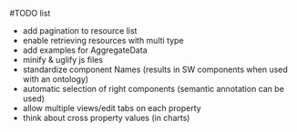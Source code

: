 #TODO list
- add pagination to resource list
- enable retrieving resources with multi type
- add examples for AggregateData
- minify & uglify js files
- standardize component Names (results in SW components when used with an ontology)
- automatic selection of right components (semantic annotation can be used)
- allow multiple views/edit tabs on each property
- think about cross property values (in charts)
